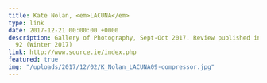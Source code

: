 ```yaml
---
title: Kate Nolan, <em>LACUNA</em>
type: link
date: 2017-12-21 00:00:00 +0000
description: Gallery of Photography, Sept-Oct 2017. Review published in Source no.
  92 (Winter 2017)
link: http://www.source.ie/index.php
featured: true
img: "/uploads/2017/12/02/K_Nolan_LACUNA09-compressor.jpg"
---
```

